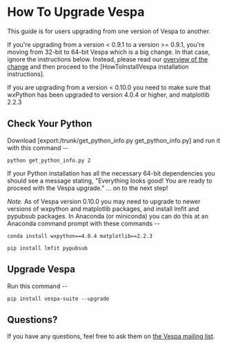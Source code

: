 # How To Upgrade Vespa
This guide is for users upgrading from one version of Vespa to another.

If you're upgrading from a version < 0.9.1 to a version >= 0.9.1, you're
moving from 32-bit to 64-bit Vespa which is a big change. In that case, ignore the
instructions below. Instead, please read our
[overview of the change](/wiki:AboutUpgradeFrom32To64/) and then 
proceed to the [HowToInstallVespa installation instructions].

If you are upgrading from a version < 0.10.0 you need to make sure that wxPython has been upgraded to version 4.0.4 or higher, and matplotlib 2.2.3 

## Check Your Python
Download [export:/trunk/get_python_info.py get_python_info.py] and
run it with this command --
```
python get_python_info.py 2
```
If your Python installation has all the necessary 64-bit dependencies you should see a message stating, "Everything looks good! You are ready to proceed with the Vespa upgrade." ... on to the next step!


*Note.* As of Vespa version 0.10.0 you may need to upgrade to newer versions of wxpython and matplotlib packages, and install lmfit and pypubsub packages. In Anaconda (or miniconda) you can do this at an Anaconda command prompt with these commands --
```
conda install wxpython==4.0.4 matplotlib==2.2.3

pip install lmfit pypubsub
```


## Upgrade Vespa
Run this command --
```
pip install vespa-suite --upgrade
```

## Questions?
If you have any questions, feel free to ask them on 
[the Vespa mailing list](https://groups.yahoo.com/neo/groups/vespa-mrs/info). 
